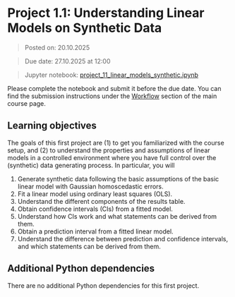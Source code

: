 # Project 1.1: Understanding Linear Models on Synthetic Data

> Posted on: 20.10.2025

> Due date: 27.10.2025 at 12:00

> Jupyter notebook: [project_11_linear_models_synthetic.ipynb](project_11_linear_models_synthetic.ipynb)

Please complete the notebook and submit it before the due date. You can find the submission instructions under the [Workflow](../#workflow) section of the main course page.

## Learning objectives

The goals of this first project are (1) to  get you familiarized with the course setup, and (2) to understand the properties and assumptions of linear models in a controlled environment where you have full control over the (synthetic) data generating process. In particular, you will

1. Generate synthetic data following the basic assumptions of the basic linear model with Gaussian homoscedastic errors.
2. Fit a linear model using ordinary least squares (OLS).
3. Understand the different components of the results table.
4. Obtain confidence intervals (CIs) from a fitted model.
5. Understand how CIs work and what statements can be derived from them.
6. Obtain a prediction interval from a fitted linear model.
8. Understand the difference between prediction and confidence intervals, and which statements can be derived from them.

## Additional Python dependencies

There are no additional Python dependencies for this first project.
